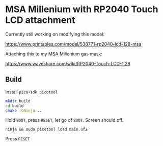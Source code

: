 # MSA Millenium with RP2040 Touch LCD attachment

Currently still working on modifying this model:

https://www.printables.com/model/538771-rp2040-lcd-128-msa

Attaching this to my MSA Millenium gas mask:

https://www.waveshare.com/wiki/RP2040-Touch-LCD-1.28

## Build

Install `pico-sdk picotool`

```bash
mkdir build
cd build
cmake -GNinja ..
```

Hold `BOOT`, press `RESET`, let go of `BOOT`. Screen should off.

`ninja && sudo picotool load main.uf2`

Press `RESET`
